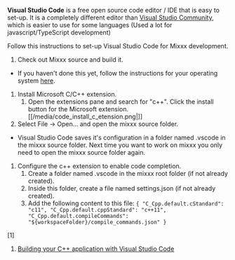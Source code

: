**Visual Studio Code** is a free open source code editor / IDE that is
easy to set-up. It is a completely different editor than [Visual Studio
Community](Visual%20Studio%20Community), which is easier to use for some
languages (Used a lot for javascript/TypeScript development)

Follow this instructions to set-up Visual Studio Code for Mixxx
development.

1.  Check out Mixxx source and build it.

<!-- end list -->

  - If you haven't done this yet, follow the instructions for your
    operating system [here](start#compile_mixxx_from_source_code).

<!-- end list -->

1.  Install Microsoft C/C++ extension.
    1.  Open the extensions pane and search for "c++". Click the install
        button for the Microsoft extension.
        [[/media/code_install_c_etension.png|]]
2.  Select File -\> Open... and open the mixxx source folder.

<!-- end list -->

  - Visual Studio Code saves it's configuration in a folder named
    .vscode in the mixxx source folder. Next time you want to work on
    mixxx you only need to open the mixxx source folder again.

<!-- end list -->

1.  Configure the c++ extension to enable code completion.
    1.  Create a folder named .vscode in the mixxx root folder (if not
        already created).
    2.  Inside this folder, create a file named settings.json (if not
        already created).
    3.  Add the following content to this file: `{
                                        "C_Cpp.default.cStandard": "c11",
                                        "C_Cpp.default.cppStandard": "c++11",
                                        "C_Cpp.default.compileCommands":
        "${workspaceFolder}/compile_commands.json"
        }
        `

\[1\]

1.  [Building your C++ application with Visual Studio
    Code](https://devblogs.microsoft.com/cppblog/building-your-c-application-with-visual-studio-code/)
